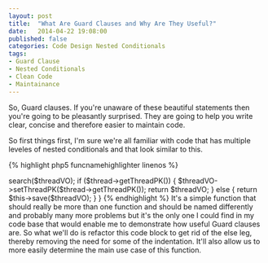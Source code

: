 ```yaml
---
layout: post
title:  "What Are Guard Clauses and Why Are They Useful?"
date:   2014-04-22 19:08:00
published: false
categories: Code Design Nested Conditionals
tags:
- Guard Clause
- Nested Conditionals
- Clean Code
- Maintainance
---
```


So, Guard clauses. If you're unaware of these beautiful statements then you're going to be pleasantly surprised. They
are going to help you write clear, concise and therefore easier to maintain code.

So first things first, I'm sure we're all familiar with code that has multiple leveles of nested conditionals and that
look similar to this.

{% highlight php5 funcnamehighlighter linenos %}
<?php
public function threadManager($threadVO)
{
    $thread = $this->search($threadVO);

    if ($thread->getThreadPK()) {
        $threadVO->setThreadPK($thread->getThreadPK());
        return $threadVO;
    } else {
        return $this->save($threadVO);
    }
}

{% endhighlight %}

It's a simple function that should really be more than one function and should be named differently and probably many 
more problems but it's the only one I could find in my code base that would enable me to demonstrate how useful Guard
clauses are. So what we'll do is refactor this code block to get rid of the else leg, thereby removing the need for
some of the indentation. It'll also allow us to more easily determine the main use case of this function.
